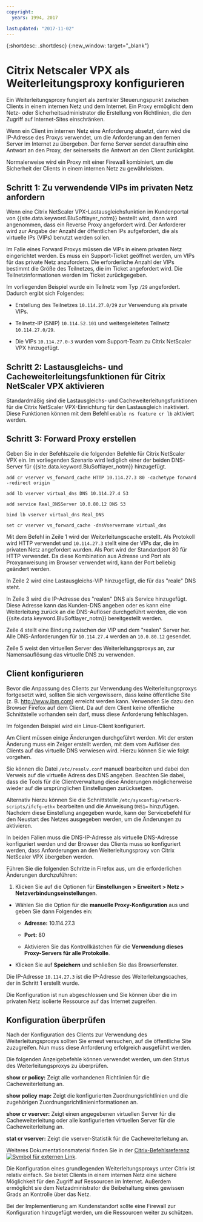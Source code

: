 ```yaml
---
copyright:
  years: 1994, 2017

lastupdated: "2017-11-02"
---
```


{:shortdesc: .shortdesc}
{:new_window: target="_blank"}

# Citrix Netscaler VPX als Weiterleitungsproxy konfigurieren

Ein Weiterleitungsproxy fungiert als zentraler Steuerungspunkt zwischen Clients in einem internen Netz und dem Internet. Ein Proxy ermöglicht dem Netz- oder Sicherheitsadministrator die Erstellung von Richtlinien, die den Zugriff auf Internet-Sites einschränken.

Wenn ein Client im internen Netz eine Anforderung absetzt, dann wird die IP-Adresse des Proxys verwendet, um die Anforderung an den fernen Server im Internet zu übergeben. Der ferne Server sendet daraufhin eine Antwort an den Proxy, der seinerseits die Antwort an den Client zurückgibt.

Normalerweise wird ein Proxy mit einer Firewall kombiniert, um die Sicherheit der Clients in einem internen Netz zu gewährleisten.

## Schritt 1: Zu verwendende VIPs im privaten Netz anfordern 

Wenn eine Citrix NetScaler VPX-Lastausgleichsfunktion im Kundenportal von {{site.data.keyword.BluSoftlayer_notm}} bestellt wird, dann wird angenommen, dass ein Reverse Proxy angefordert wird. Der Anforderer wird zur Angabe der Anzahl der öffentlichen IPs aufgefordert, die als virtuelle IPs (VIPs) benutzt werden sollen.

Im Falle eines Forward Proxys müssen die VIPs in einem privaten Netz eingerichtet werden. Es muss ein Support-Ticket geöffnet werden, um VIPs für das private Netz anzufordern. Die erforderliche Anzahl der VIPs bestimmt die Größe des Teilnetzes, die im Ticket angefordert wird. Die Teilnetzinformationen werden im Ticket zurückgegeben.

Im vorliegenden Beispiel wurde ein Teilnetz vom Typ `/29` angefordert. Dadurch ergibt sich Folgendes:

* Erstellung des Teilnetzes `10.114.27.0/29` zur Verwendung als private VIPs.

* Teilnetz-IP (SNIP) `10.114.52.101` und weitergeleitetes Teilnetz `10.114.27.0/29`.

* Die VIPs `10.114.27.0-3` wurden vom Support-Team zu Citrix NetScaler VPX hinzugefügt.

## Schritt 2: Lastausgleichs- und Cacheweiterleitungsfunktionen für Citrix NetScaler VPX aktivieren

Standardmäßig sind die Lastausgleichs- und Cacheweiterleitungsfunktionen für die Citrix NetScaler VPX-Einrichtung für den Lastausgleich inaktiviert. Diese Funktionen können mit dem Befehl `enable ns feature cr lb` aktiviert werden.


## Schritt 3: Forward Proxy erstellen

Geben Sie in der Befehlszeile die folgenden Befehle für Citrix NetScaler VPX ein. Im vorliegenden Szenario wird lediglich einer der beiden DNS-Server für {{site.data.keyword.BluSoftlayer_notm}} hinzugefügt.  

```
add cr vserver vs_forward_cache HTTP 10.114.27.3 80 -cachetype forward -redirect origin

add lb vserver virtual_dns DNS 10.114.27.4 53

add service Real_DNSServer 10.0.80.12 DNS 53

bind lb vserver virtual_dns Real_DNS

set cr vserver vs_forward_cache -dnsVservername virtual_dns
```

Mit dem Befehl in Zeile 1 wird der Weiterleitungscache erstellt. Als Protokoll wird HTTP verwendet und `10.114.27.3` stellt eine der VIPs dar, die im privaten Netz angefordert wurden. Als Port wird der Standardport 80 für HTTP verwendet. Da diese Kombination aus Adresse und Port als Proxyanweisung im Browser verwendet wird, kann der Port beliebig geändert werden.

In Zeile 2 wird eine Lastausgleichs-VIP hinzugefügt, die für das "reale" DNS steht.

In Zeile 3 wird die IP-Adresse des "realen" DNS als Service hinzugefügt. Diese Adresse kann das Kunden-DNS angeben oder es kann eine Weiterleitung zurück an die DNS-Auflöser durchgeführt werden, die von {{site.data.keyword.BluSoftlayer_notm}} bereitgestellt werden.

Zeile 4 stellt eine Bindung zwischen der VIP und dem "realen" Server her. Alle DNS-Anforderungen für `10.114.27.4` werden an `10.0.80.12` gesendet.

Zeile 5 weist den virtuellen Server des Weiterleitungsproxys an, zur Namensauflösung das virtuelle DNS zu verwenden.

## Client konfigurieren

Bevor die Anpassung des Clients zur Verwendung des Weiterleitungsproxys fortgesetzt wird, sollten Sie sich vergewissern, dass keine öffentliche Site (z. B. http://www.ibm.com) erreicht werden kann. Verwenden Sie dazu den Browser Firefox auf dem Client. Da auf dem Client keine öffentliche Schnittstelle vorhanden sein darf, muss diese Anforderung fehlschlagen. 

Im folgenden Beispiel wird ein Linux-Client konfiguriert.

Am Client müssen einige Änderungen durchgeführt werden. Mit der ersten Änderung muss ein Zeiger erstellt werden, mit dem vom Auflöser des Clients auf das virtuelle DNS verwiesen wird. Hierzu können Sie wie folgt vorgehen.

Sie können die Datei `/etc/resolv.conf` manuell bearbeiten und dabei den Verweis auf die virtuelle Adress des DNS angeben. Beachten Sie dabei, dass die Tools für die Clientverwaltung diese Änderungen möglicherweise wieder auf die ursprünglichen Einstellungen zurücksetzen.  

Alternativ hierzu können Sie die Schnittstelle `/etc/sysconfig/network-scripts/ifcfg-ethx` bearbeiten und die Anweisung `DNS1=` hinzufügen. Nachdem diese Einstellung angegeben wurde, kann der Servicebefehl für den Neustart des Netzes ausgegeben werden, um die Änderungen zu aktivieren.

In beiden Fällen muss die DNS-IP-Adresse als virtuelle DNS-Adresse konfiguriert werden und der Browser des Clients muss so konfiguriert werden, dass Anforderungen an den Weiterleitungsproxy von Citrix NetScaler VPX übergeben werden.

Führen Sie die folgenden Schritte in Firefox aus, um die erforderlichen Änderungen durchzuführen:

1. Klicken Sie auf die Optionen für **Einstellungen > Erweitert > Netz > Netzverbindungseinstellungen**.

* Wählen Sie die Option für die **manuelle Proxy-Konfiguration** aus und geben Sie dann Folgendes ein:

  * **Adresse:** 10.114.27.3

  * **Port:** 80

  * Aktivieren Sie das Kontrollkästchen für die **Verwendung dieses Proxy-Servers für alle Protokolle**.

* Klicken Sie auf **Speichern** und schließen Sie das Browserfenster.

Die IP-Adresse `10.114.27.3` ist die IP-Adresse des Weiterleitungscaches, der in Schritt 1 erstellt wurde.

Die Konfiguration ist nun abgeschlossen und Sie können über die im privaten Netz isolierte Ressource auf das Internet zugreifen.

## Konfiguration überprüfen

Nach der Konfiguration des Clients zur Verwendung des Weiterleitungsproxys sollten Sie erneut versuchen, auf die öffentliche Site zuzugreifen. Nun muss diese Anforderung erfolgreich ausgeführt werden.

Die folgenden Anzeigebefehle können verwendet werden, um den Status des Weiterleitungsproxys zu überprüfen.

**show cr policy:** Zeigt alle vorhandenen Richtlinien für die Cacheweiterleitung an.

**show policy map:** Zeigt die konfigurierten Zuordnungsrichtlinien und die zugehörigen Zuordnungsrichtlinieninformationen an.

**show cr vserver:** Zeigt einen angegebenen virtuellen Server für die Cacheweiterleitung oder alle konfigurierten virtuellen Server für die Cacheweiterleitung an.

**stat cr vserver:** Zeigt die vserver-Statistik für die Cacheweiterleitung an.

Weiteres Dokumentationsmaterial finden Sie in der [Citrix-Befehlsreferenz ![Symbol für externen Link](../../icons/launch-glyph.svg "Symbol für externen Link")](https://support.citrix.com/servlet/KbServlet/download/20679-102-665857/NS-CommandReference-Guide.pdf).

Die Konfiguration eines grundlegenden Weiterleitungsproxys unter Citrix ist relativ einfach. Sie bietet Clients in einem internen Netz eine sichere Möglichkeit für den Zugriff auf Ressourcen im Internet. Außerdem ermöglicht sie dem Netzadministrator die Beibehaltung eines gewissen Grads an Kontrolle über das Netz.

Bei der Implementierung am Kundenstandort sollte eine Firewall zur Konfiguration hinzugefügt werden, um die Ressourcen weiter zu schützen.
